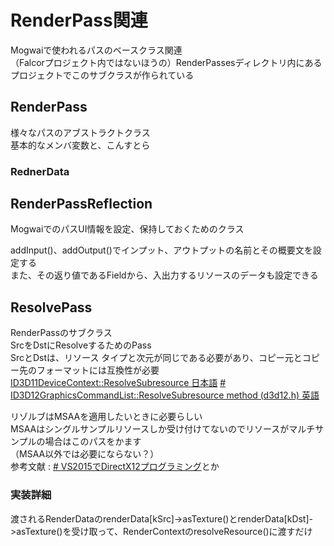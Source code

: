 # RenderPass関連

Mogwaiで使われるパスのベースクラス関連  
（Falcorプロジェクト内ではないほうの）RenderPassesディレクトリ内にあるプロジェクトでこのサブクラスが作られている  

## RenderPass
様々なパスのアブストラクトクラス  
基本的なメンバ変数と、こんすとら


### RednerData


## RenderPassReflection
MogwaiでのパスUI情報を設定、保持しておくためのクラス  

addInput()、addOutput()でインプット、アウトプットの名前とその概要文を設定する  
また、その返り値であるFieldから、入出力するリソースのデータも設定できる  



## ResolvePass
RenderPassのサブクラス  
SrcをDstにResolveするためのPass  
SrcとDstは、リソース タイプと次元が同じである必要があり、コピー元とコピー先のフォーマットには互換性が必要  
[ID3D11DeviceContext::ResolveSubresource 日本語](https://docs.microsoft.com/ja-jp/previous-versions/direct-x/ee419733(v=vs.85))
[# ID3D12GraphicsCommandList::ResolveSubresource method (d3d12.h) 英語](https://docs.microsoft.com/en-us/windows/win32/api/d3d12/nf-d3d12-id3d12graphicscommandlist-resolvesubresource)

リゾルブはMSAAを適用したいときに必要らしい  
MSAAはシングルサンプルリソースしか受け付けてないのでリソースがマルチサンプルの場合はこのパスをかます  
（MSAA以外では必要にならない？）  
参考文献 : [# VS2015でDirectX12プログラミング](https://zerogram.info/?p=1746)とか

### 実装詳細
渡されるRenderDataのrenderData[kSrc]->asTexture()とrenderData[kDst]->asTexture()を受け取って、RenderContextのresolveResource()に渡すだけ  


<!--stackedit_data:
eyJoaXN0b3J5IjpbOTUwMzc0NTUsLTEwNjUwMzg4NDMsLTU2MT
A3MzgyMiwtMTIyMTQ2MjQzNSwxNDU2OTQwNDY5LC0xNzk4ODgw
OTIwLC0xNDgxNzcyOTgxLDEzODAzNTUzNDQsNDQzMTEwODc2LD
E3MDU4OTQyMzYsMjM4NTI1MDAsNzY4ODQ4ODM1LC0yNjcwMzgz
MDksNzMwOTk4MTE2XX0=
-->